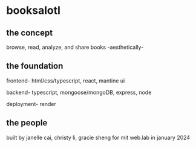 # booksalotl

## the concept

browse, read, analyze, and share books -aesthetically-

## the foundation

frontend- html/css/typescript, react, mantine ui

backend- typescript, mongoose/mongoDB, express, node

deployment- render

## the people

built by janelle cai, christy li, gracie sheng for mit web.lab in january 2024
